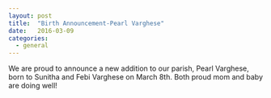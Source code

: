 ```yaml
---
layout: post
title:  "Birth Announcement-Pearl Varghese"
date:   2016-03-09
categories: 
  - general
---
```


We are proud to announce a new addition to our parish, Pearl Varghese, born to Sunitha and Febi Varghese on March 8th. Both proud mom and baby are doing well!
